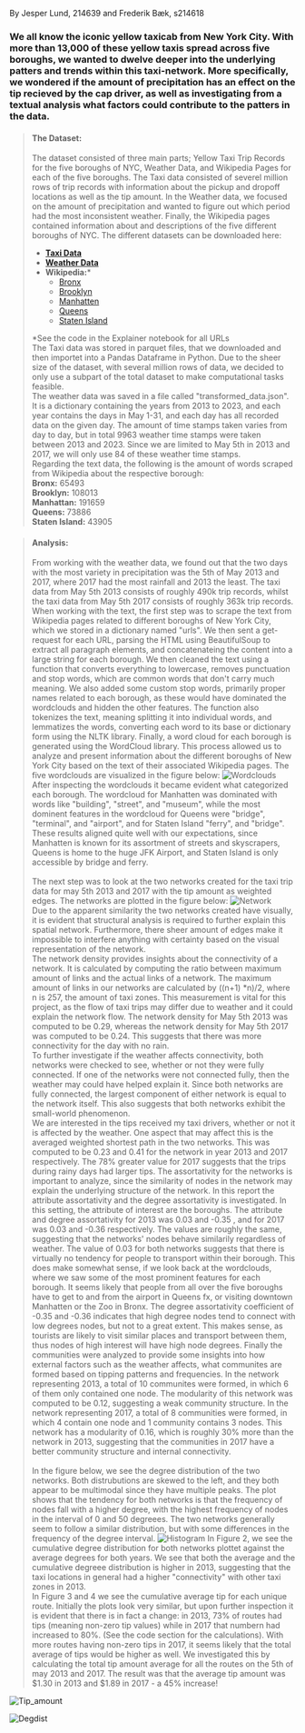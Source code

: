 By Jesper Lund, 214639 and Frederik Bæk, s214618

### We all know the iconic yellow taxicab from New York City. With more than 13,000 of these yellow taxis spread across five boroughs, we wanted to dwelve deeper into the underlying patters and trends within this taxi-network. More specifically, we wondered if the amount of precipitation has an effect on the tip recieved by the cap driver, as well as investigating from a textual analysis what factors could contribute to the patters in the data.

> #### The Dataset:  
> The dataset consisted of three main parts; Yellow Taxi Trip Records for the five boroughs of NYC, Weather Data, and Wikipedia Pages for each of the five boroughs. The Taxi data consisted of severel million rows of trip records with information about the pickup and dropoff locations as well as the tip amount. In the Weather data, we focused on the amount of precipitation and wanted to figure out which period had the most inconsistent weather. Finally, the Wikipedia pages contained information about and descriptions of the five different boroughs of NYC.
> The different datasets can be downloaded here:  
> - [**Taxi Data**](https://www.nyc.gov/site/tlc/about/tlc-trip-record-data.page)  
> - [**Weather Data**](https://www.wunderground.com/history/daily/us/ny/new-york-city/KLGA/date)  
> - **Wikipedia:***
>   - [Bronx](https://en.wikipedia.org/wiki/The_Bronx)
>   - [Brooklyn](https://en.wikipedia.org/wiki/Brooklyn)
>   - [Manhatten](https://en.wikipedia.org/wiki/Manhattan)
>   - [Queens](https://en.wikipedia.org/wiki/Queens)
>   - [Staten Island](https://en.wikipedia.org/wiki/Staten_Island)
> 
> *See the code in the Explainer notebook for all URLs
> <br>
> The Taxi data was stored in parquet files, that we downloaded and then importet into a Pandas Dataframe in Python. Due to the sheer size of the dataset, with several million rows of data, we decided to only use a subpart of the total dataset to make computational tasks feasible.  
> The weather data was saved in a file called "transformed_data.json". It is a dictionary containing the years from 2013 to 2023, and each year contains the days in May 1-31, and each day has all recorded data on the given day. The amount of time stamps taken varies from day to day, but in total 9963 weather time stamps were taken between 2013 and 2023. Since we are limited to May 5th in 2013 and 2017, we will only use 84 of these weather time stamps.  
> Regarding the text data, the following is the amount of words scraped from Wikipedia about the respective borough:
> <br>
> **Bronx:** 65493 
> <br>
> **Brooklyn:** 108013 
> <br>
> **Manhattan:** 191659 
> <br>
> **Queens:** 73886 
> <br>
> **Staten Island:** 43905  

> #### Analysis:  
> From working with the weather data, we found out that the two days with the most variety in precipitation was the 5th of May 2013 and 2017, where 2017 had the most rainfall and 2013 the least. The taxi data from May 5th 2013 consists of roughly 490k trip records, whilst the taxi data from May 5th 2017 consists of roughly 363k trip records.
> When working with the text, the first step was to scrape the text from Wikipedia pages related to different boroughs of New York City, which we stored in a dictionary named "urls". We then sent a get-request for each URL, parsing the HTML using BeautifulSoup to extract all paragraph elements, and concatenateing the content into a large string for each borough. We then cleaned the text using a function that converts everything to lowercase, removes punctuation and stop words, which are common words that don't carry much meaning. We also added some custom stop words, primarily proper names related to each borough, as these would have dominated the wordclouds and hidden the other features. The function also tokenizes the text, meaning splitting it into individual words, and lemmatizes the words, converting each word to its base or dictionary form using the NLTK library. Finally, a word cloud for each borough is generated using the WordCloud library. This process allowed us to analyze and present information about the different boroughs of New York City based on the text of their associated Wikipedia pages. The five wordclouds are visualized in the figure below:
> ![Wordclouds](docs/assets/Wordclouds.png)
> After inspecting the wordclouds it became evident what categorized each borough. The wordcloud for Manhatten was dominated with words like "building", "street", and "museum", while the most dominent features in the wordcloud for Queens were "bridge", "terminal", and "airport", and for Staten Island "ferry", and "bridge". These results aligned quite well with our expectations, since Manhatten is known for its assortment of streets and skyscrapers, Queens is home to the huge JFK Airport, and Staten Island is only accessible by bridge and ferry.  
> <br>
> The next step was to look at the two networks created for the taxi trip data for may 5th 2013 and 2017 with the tip amount as weighted edges. The networks are plotted in the figure below:
> ![Network](docs/assets/Network.jpg)  
> Due to the apparent similarity the two networks created have visually, it is evident that structural analysis is required to further explain this spatial network. Furthermore, there sheer amount of edges make it impossible to interfere anything with certainty based on the visual representation of the network.  
The network density provides insights about the connectivity of a network. It is calculated by computing the ratio between maximum amount of links and the actual links of a network. The maximum amount of links in our networks are calculated by ((n+1) *n)/2, where n is 257, the amount of taxi zones. This measurement is vital for this project, as the flow of taxi trips may differ due to weather and it could explain the network flow. The network density for May 5th 2013 was computed to be 0.29, whereas the network density for May 5th 2017 was computed to be 0.24. This suggests that there was more connectivity for the day with no rain.  
To further investigate if the weather affects connectivity, both networks were checked to see, whether or not they were fully connected. If one of the networks were not connected fully, then the weather may could have helped explain it. Since both networks are fully connected, the largest component of either network is equal to the network itself. This also suggests that both networks exhibit the small-world phenomenon.  
We are interested in the tips received my taxi drivers, whether or not it is affected by the weather. One aspect that may affect this is the averaged weighted shortest path in the two networks. This was computed to be 0.23 and 0.41 for the network in year 2013 and 2017 respectively. The 78% greater value for 2017 suggests that the trips during rainy days had larger tips.
> The assortativity for the networks is important to analyze, since the similarity of nodes in the network may explain the underlying structure of the network. In this report the attribute assortativity and the degree assortativity is investigated. In this setting, the attribute of interest are the boroughs. The attribute and degree assortativity for 2013 was 0.03 and -0.35 , and for 2017 was 0.03 and -0.36 respectively. The values are roughly the same, suggesting that the networks' nodes behave similarily regardless of weather. The value of 0.03 for both networks suggests that there is virtually no tendency for people to transport within their borough. This does make somewhat sense, if we look back at the wordclouds, where we saw some of the most prominent features for each borough. It seems likely that people from all over the five boroughs have to get to and from the airport in Queens fx, or visiting downtown Manhatten or the Zoo in Bronx. The degree assortativity coefficient of -0.35 and -0.36 indicates that high degree nodes tend to connect with low degrees nodes, but not to a great extent. This makes sense, as tourists are likely to visit similar places and transport between them, thus nodes of high interest will have high node degrees.
> Finally the communities were analyzed to provide some insights into how external factors such as the weather affects, what communites are formed based on tipping patterns and frequencies. In the network representing 2013, a total of 10 communites were formed, in which 6 of them only contained one node. The modularity of this network was computed to be 0.12, suggesting a weak community structure. In the network representing 2017, a total of 8 communities were formed, in which 4 contain one node and 1 community contains 3 nodes. This network has a modularity of 0.16, which is roughly 30% more than the network in 2013, suggesting that the communities in 2017 have a better community structure and internal connectivity.  
> <br>
> In the figure below, we see the degree distribution of the two networks. Both distrubutions are skewed to the left, and they both appear to be multimodal since they have multiple peaks. The plot shows that the tendency for both networks is that the frequency of nodes fall with a higher degree, with the highest frequency of nodes in the interval of 0 and 50 degreees. The two networks generally seem to follow a similar distribution, but with some differences in the frequency of the degree interval.
> ![Histogram](docs/assets/Histogram.png)
> In Figure 2, we see the cumulative degree distribution for both networks plottet against the average degrees for both years. We see that both the average and the cumulative degreee distribution is higher in 2013, suggesting that the taxi locations in general had a higher "connectivity" with other taxi zones in 2013.  
In Figure 3 and 4 we see the cumulative average tip for each unique route. Initially the plots look very similar, but upon further inspection it is evident that there is in fact a change: in 2013, 73% of routes had tips (meaning non-zero tip values) while in 2017 that numbern had increased to 80%. (See the code section for the calculations). With more routes having non-zero tips in 2017, it seems likely that the total average of tips would be higher as well. We investigated this by calculating the total tip amount average for all the routes on the 5th of may 2013 and 2017. The result was that the average tip amount was $1.30 in 2013 and $1.89 in 2017 - a 45% increase!

![Tip_amount](docs/assets/Combined.png)

![Degdist](docs/assets/Degdist.png)



